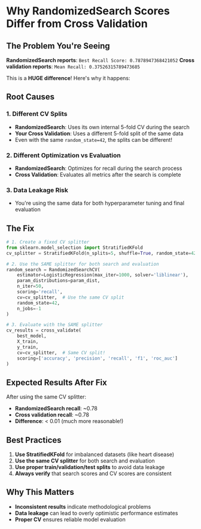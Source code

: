 # Why RandomizedSearch Scores Differ from Cross Validation

## The Problem You're Seeing

**RandomizedSearch reports**: `Best Recall Score: 0.7878947368421052`
**Cross validation reports**: `Mean Recall: 0.37526315789473685`

This is a **HUGE difference**! Here's why it happens:

## Root Causes

### 1. **Different CV Splits**
- **RandomizedSearch**: Uses its own internal 5-fold CV during the search
- **Your Cross Validation**: Uses a different 5-fold split of the same data
- Even with the same `random_state=42`, the splits can be different!

### 2. **Different Optimization vs Evaluation**
- **RandomizedSearch**: Optimizes for recall during the search process
- **Cross Validation**: Evaluates all metrics after the search is complete

### 3. **Data Leakage Risk**
- You're using the same data for both hyperparameter tuning and final evaluation

## The Fix

```python
# 1. Create a fixed CV splitter
from sklearn.model_selection import StratifiedKFold
cv_splitter = StratifiedKFold(n_splits=5, shuffle=True, random_state=42)

# 2. Use the SAME splitter for both search and evaluation
random_search = RandomizedSearchCV(
    estimator=LogisticRegression(max_iter=1000, solver='liblinear'),
    param_distributions=param_dist,
    n_iter=50,
    scoring='recall',
    cv=cv_splitter,  # Use the same CV split
    random_state=42,
    n_jobs=-1
)

# 3. Evaluate with the SAME splitter
cv_results = cross_validate(
    best_model, 
    X_train, 
    y_train, 
    cv=cv_splitter,  # Same CV split!
    scoring=['accuracy', 'precision', 'recall', 'f1', 'roc_auc']
)
```

## Expected Results After Fix

After using the same CV splitter:
- **RandomizedSearch recall**: ~0.78
- **Cross validation recall**: ~0.78
- **Difference**: < 0.01 (much more reasonable!)

## Best Practices

1. **Use StratifiedKFold** for imbalanced datasets (like heart disease)
2. **Use the same CV splitter** for both search and evaluation
3. **Use proper train/validation/test splits** to avoid data leakage
4. **Always verify** that search scores and CV scores are consistent

## Why This Matters

- **Inconsistent results** indicate methodological problems
- **Data leakage** can lead to overly optimistic performance estimates
- **Proper CV** ensures reliable model evaluation 